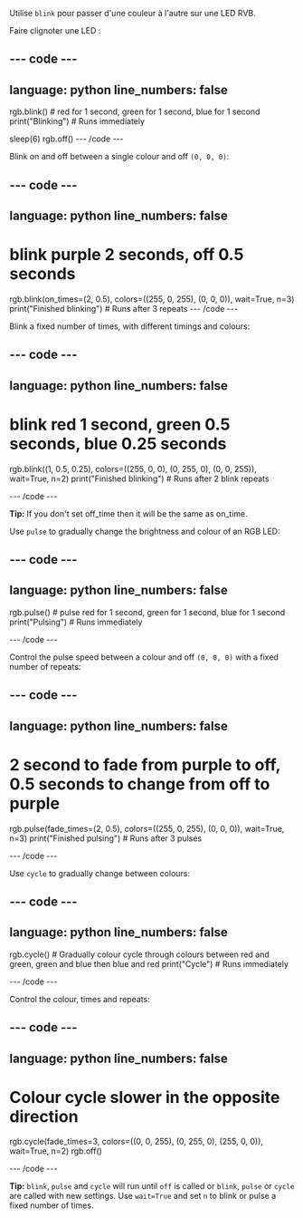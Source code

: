 Utilise `blink` pour passer d'une couleur à l'autre sur une LED RVB.

Faire clignoter une LED :

--- code ---
---
language: python
line_numbers: false
---
rgb.blink() # red for 1 second, green for 1 second, blue for 1 second print("Blinking") # Runs immediately

sleep(6) rgb.off() --- /code ---

Blink on and off between a single colour and off `(0, 0, 0)`:

--- code ---
---
language: python
line_numbers: false
---
# blink purple 2 seconds, off 0.5 seconds
rgb.blink(on_times=(2, 0.5), colors=((255, 0, 255), (0, 0, 0)), wait=True, n=3) print("Finished blinking") # Runs after 3 repeats --- /code ---

Blink a fixed number of times, with different timings and colours:

--- code ---
---
language: python
line_numbers: false
---
# blink red 1 second, green 0.5 seconds, blue 0.25 seconds
rgb.blink((1, 0.5, 0.25), colors=((255, 0, 0), (0, 255, 0), (0, 0, 255)), wait=True, n=2) print("Finished blinking") # Runs after 2 blink repeats

--- /code ---

**Tip:** If you don't set off_time then it will be the same as on_time.

Use `pulse` to gradually change the brightness and colour of an RGB LED:

--- code ---
---
language: python
line_numbers: false
---
rgb.pulse() # pulse red for 1 second, green for 1 second, blue for 1 second print("Pulsing") # Runs immediately

--- /code ---

Control the pulse speed between a colour and off `(0, 0, 0)` with a fixed number of repeats:

--- code ---
---
language: python
line_numbers: false
---
# 2 second to fade from purple to off, 0.5 seconds to change from off to purple
rgb.pulse(fade_times=(2, 0.5), colors=((255, 0, 255), (0, 0, 0)), wait=True, n=3) print("Finished pulsing") # Runs after 3 pulses

--- /code ---

Use `cycle` to gradually change between colours:

--- code ---
---
language: python
line_numbers: false
---
rgb.cycle() # Gradually colour cycle through colours between red and green, green and blue then blue and red print("Cycle") # Runs immediately

--- /code ---

Control the colour, times and repeats:

--- code ---
---
language: python
line_numbers: false
---
# Colour cycle slower in the opposite direction
rgb.cycle(fade_times=3, colors=((0, 0, 255), (0, 255, 0), (255, 0, 0)), wait=True, n=2) rgb.off()

--- /code ---

**Tip:** `blink`, `pulse` and `cycle` will run until `off` is called or `blink`, `pulse` or `cycle` are called with new settings. Use `wait=True` and set `n` to blink or pulse a fixed number of times. 
